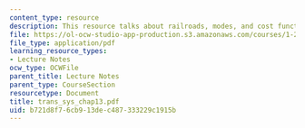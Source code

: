 ```yaml
---
content_type: resource
description: This resource talks about railroads, modes, and cost function.
file: https://ol-ocw-studio-app-production.s3.amazonaws.com/courses/1-221j-transportation-systems-fall-2004/b721d8f76cb913dec487333229c1915b_trans_sys_chap13.pdf
file_type: application/pdf
learning_resource_types:
- Lecture Notes
ocw_type: OCWFile
parent_title: Lecture Notes
parent_type: CourseSection
resourcetype: Document
title: trans_sys_chap13.pdf
uid: b721d8f7-6cb9-13de-c487-333229c1915b
---
```

